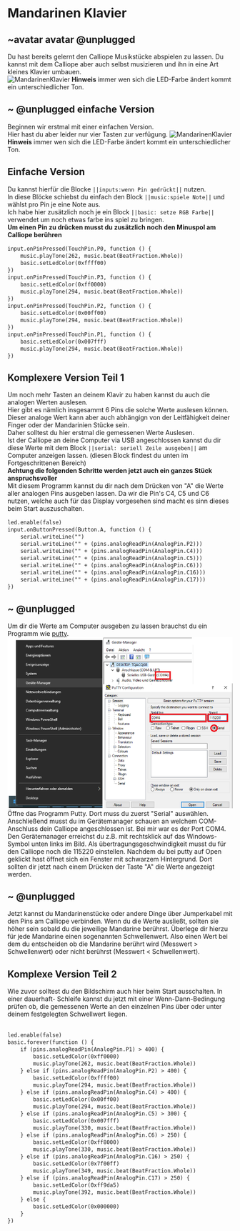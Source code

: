 # Mandarinen Klavier
## ~avatar avatar @unplugged
Du hast bereits gelernt den Calliope Musikstücke abspielen zu lassen. 
Du kannst mit dem Calliope aber auch selbst musizieren und ihn in eine Art kleines Klavier umbauen.<br>
![MandarinenKlavier](https://github.com/r00b1nh00d/mandarinenklavier/blob/master/mandarine2.gif?raw=true)
**Hinweis** immer wen sich die LED-Farbe ändert kommt ein unterschiedlicher Ton.

## ~ @unplugged einfache Version
Beginnen wir erstmal mit einer einfachen Version. <br>
Hier hast du aber leider nur vier Tasten zur verfügung. 
![MandarinenKlavier](https://github.com/r00b1nh00d/mandarinenklavier/blob/master/mandarine1.gif?raw=true)
**Hinweis** immer wen sich die LED-Farbe ändert kommt ein unterschiedlicher Ton.


## Einfache Version
Du kannst hierfür die Blocke ``||inputs:wenn Pin gedrückt||`` nutzen.<br>
In diese Blöcke schiebst du einfach den Block ``||music:spiele Note||`` und wählst pro Pin je eine Note aus. <br>
Ich habe hier zusätzlich noch je ein Block ``||basic: setze RGB Farbe||`` verwendet um noch etwas farbe ins spiel zu bringen. <br>
**Um einen Pin zu drücken musst du zusätzlich noch den Minuspol am Calliope berühren** 

```blocks
input.onPinPressed(TouchPin.P0, function () {
    music.playTone(262, music.beat(BeatFraction.Whole))
    basic.setLedColor(0xffff00)
})
input.onPinPressed(TouchPin.P3, function () {
    basic.setLedColor(0xff0000)
    music.playTone(294, music.beat(BeatFraction.Whole))
})
input.onPinPressed(TouchPin.P2, function () {
    basic.setLedColor(0x00ff00)
    music.playTone(294, music.beat(BeatFraction.Whole))
})
input.onPinPressed(TouchPin.P1, function () {
    basic.setLedColor(0x007fff)
    music.playTone(294, music.beat(BeatFraction.Whole))
})

```

## Komplexere Version Teil 1
Um noch mehr Tasten an deinem Klavir zu haben kannst du auch die analogen Werten auslesen. <br>
Hier gibt es nämlich insgesammt 6 Pins die solche Werte auslesen können. <br>
Dieser analoge Wert kann aber auch abhängign von der Leitfähigkeit deiner Finger oder der Mandarinien Stücke sein. <br>
Daher solltest du hier erstmal die gemessenen Werte Auslesen. <br>
Ist der Calliope an deine Computer via USB angeschlossen kannst du dir diese Werte mit dem Block ``||serial: seriell Zeile ausgeben||`` am Computer anzeigen lassen. (diesen Block findest du unten im Fortgeschrittenen Bereich) <br>
**Achtung die folgenden Schritte werden jetzt auch ein ganzes Stück anspruchsvoller** <br>
Mit diesem Programm kannst du dir nach dem Drücken von "A" die Werte aller analogen Pins ausgeben lassen. Da wir die Pin's C4, C5 und C6 nutzen, welche auch für das Display vorgesehen sind macht es sinn dieses beim Start auszuschalten.

```blocks
led.enable(false)
input.onButtonPressed(Button.A, function () {
    serial.writeLine("")
    serial.writeLine("" + (pins.analogReadPin(AnalogPin.P2)))
    serial.writeLine("" + (pins.analogReadPin(AnalogPin.C4)))
    serial.writeLine("" + (pins.analogReadPin(AnalogPin.C5)))
    serial.writeLine("" + (pins.analogReadPin(AnalogPin.C6)))
    serial.writeLine("" + (pins.analogReadPin(AnalogPin.C16)))
    serial.writeLine("" + (pins.analogReadPin(AnalogPin.C17)))
})

```

## ~ @unplugged
Um dir die Werte am Computer ausgeben zu lassen brauchst du ein Programm wie [putty](https://www.putty.org/). <br>
![puttyNutzen](https://github.com/r00b1nh00d/mandarinenklavier/blob/master/Puttynutzen.png?raw=true) <br>
Öffne das Programm Putty. Dort muss du zuerst "Serial" auswählen. Anschließend musst du im Gerätemanager schauen an welchem COM-Anschluss dein Calliope angeschlossen ist. Bei mir war es der Port COM4. Den Gerätemanager erreichst du z.B. mit rechtsklick auf das Windows-Symbol unten links im Bild. Als übertragungsgeschwindigkeit musst du für den Calliope noch die 115220 einstellen. Nachdem du bei putty auf Open geklickt hast öffnet sich ein Fenster mit schwarzem Hintergrund. Dort sollten dir jetzt nach einem Drücken der Taste "A" die Werte angezeigt werden.

## ~ @unplugged
Jetzt kannst du Mandarinenstücke oder andere Dinge über Jumperkabel mit den Pins am Calliope verbinden.
Wenn du die Werte ausließt, sollten sie höher sein sobald du die jeweilige Mandarine berührst. Überlege dir hierzu für jede Mandarine einen sogenannten Schwellenwert. Also einen Wert bei dem du entscheiden ob die Mandarine berührt wird (Messwert > Schwellenwert) oder nicht berührst (Messwert < Schwellenwert). 

## Komplexe Version Teil 2
Wie zuvor solltest du den Bildschirm auch hier beim Start ausschalten. In einer dauerhaft- Schleife kannst du jetzt mit einer Wenn-Dann-Bedingung prüfen ob, die gemessenen Werte an den einzelnen Pins über oder unter deinem festgelegten Schwellwert liegen.

```blocks

led.enable(false)
basic.forever(function () {
    if (pins.analogReadPin(AnalogPin.P1) > 400) {
        basic.setLedColor(0xff0000)
        music.playTone(262, music.beat(BeatFraction.Whole))
    } else if (pins.analogReadPin(AnalogPin.P2) > 400) {
        basic.setLedColor(0xffff00)
        music.playTone(294, music.beat(BeatFraction.Whole))
    } else if (pins.analogReadPin(AnalogPin.C4) > 400) {
        basic.setLedColor(0x00ff00)
        music.playTone(294, music.beat(BeatFraction.Whole))
    } else if (pins.analogReadPin(AnalogPin.C5) > 300) {
        basic.setLedColor(0x007fff)
        music.playTone(330, music.beat(BeatFraction.Whole))
    } else if (pins.analogReadPin(AnalogPin.C6) > 250) {
        basic.setLedColor(0xff8000)
        music.playTone(330, music.beat(BeatFraction.Whole))
    } else if (pins.analogReadPin(AnalogPin.C16) > 250) {
        basic.setLedColor(0x7f00ff)
        music.playTone(349, music.beat(BeatFraction.Whole))
    } else if (pins.analogReadPin(AnalogPin.C17) > 250) {
        basic.setLedColor(0xff9da5)
        music.playTone(392, music.beat(BeatFraction.Whole))
    } else {
        basic.setLedColor(0x000000)
    }
})

```
